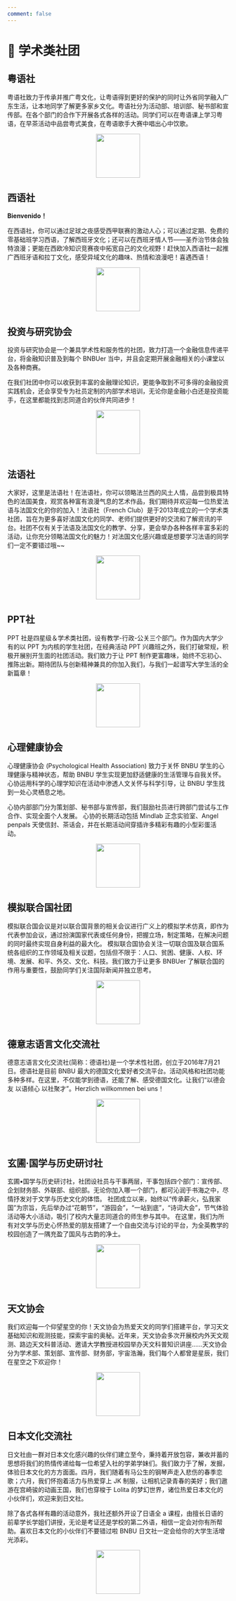 ```yaml
---
comment: false
---
```


# 📖 学术类社团

## 粤语社

粤语社致力于传承并推广粤文化，让粤语得到更好的保护的同时让外省同学融入广东生活，让本地同学了解更多家乡文化。粤语社分为活动部、培训部、秘书部和宣传部。在各个部门的合作下开展各式各样的活动。同学们可以在粤语课上学习粤语，在早茶活动中品尝粤式美食，在粤语歌手大赛中唱出心中饮歌。

<p align="center">
  <img src="https://sao.uic.edu.cn/virtual_attach_file.vsb?afc=NLNVTRolM7MRlYLtRQ2MRL8nmliM4Nj4Mm9bMzvDMlLiMNL0gihFp2hmCIa0U1h7LSyaoSyPL4-YUmU8UmvYn77ZnlLZLNrVozTkLN78M7MFo7LDUll8LmnFLznkMm9Jqjfjo4OeosrXCih4CIy0qIbtpYyPLzlag47YoRCJqdwnx&tid=1150&nid=1286&e=.jpg" width="100" height="100" />
</p>


## 西语社

**Bienvenido！**

在西语社，你可以通过足球之夜感受西甲联赛的激动人心；可以通过定期、免费的零基础班学习西语，了解西班牙文化；还可以在西班牙情人节——圣乔治节体会独特浪漫；更能在西欧冷知识竞赛夜中拓宽自己的文化视野！赶快加入西语社一起推广西班牙语和拉丁文化，感受异域文化的趣味、热情和浪漫吧！喜遇西语！

<p align="center">
  <img src="https://sao.uic.edu.cn/virtual_attach_file.vsb?afc=NUzvT4LRLbM4CsLtRNaLRLao7CDozAjRUmv4nlCZM4LDMm-0gihFp2hmCIa0okyiMYh7LkyPU4T7M4UbUz-iM77YL7lPUzAfM87ZMR-sLRfFLN7DnRlPnm6FM7Vfn1baptveo4Oe6ITm5sMApYhXptQ0g47PMzG0Lz-ZM1bw62w8c&tid=1150&nid=1286&e=.png" width="100" height="100" />
</p>

## 投资与研究协会

投资与研究协会是一个兼具学术性和服务性的社团，致力打造一个金融信息传递平台，将金融知识普及到每个 BNBUer 当中，并且会定期开展金融相关的小课堂以及各种商赛。

在我们社团中你可以收获到丰富的金融理论知识，更能争取到不可多得的金融投资实践机会，还会享受专为社员定制的内部学术培训，无论你是金融小白还是投资能手，在这里都能找到志同道合的伙伴共同进步！

<p align="center">
  <img src="https://sao.uic.edu.cn/virtual_attach_file.vsb?afc=NU8VTVU4nfnlUDntzffnRVknmf2n7LjaMRrVnRGbnNU4LN70gihFp2hmCIa0MkhVnSyDnkh2LlWkozvYUNUaLNMRU8L8oRV7Mmv8MNLbMmnFMN7DnR-DLmTFnmUsMSbaptveo4Oe6ITm5sMApYhXptQ0g47PMzG0Lz-ZM1bw62w8c&tid=1150&nid=1286&e=.png" width="100" height="100" />
</p>

## 法语社

大家好，这里是法语社！在法语社，你可以领略法兰西的风土人情，品尝到极具特色的法国美食，观赏各种富有浪漫气息的艺术作品，我们期待并欢迎每一位热爱法语与法国文化的你的加入！法语社（French Club）是于2013年成立的一个学术类社团，旨在为更多喜好法国文化的同学、老师们提供更好的交流和了解资讯的平台。社团不仅有关于法语及法国文化的教学、分享，更会举办各种各样丰富多彩的活动，让你充分领略法国文化的魅力！对法国文化感兴趣或是想要学习法语的同学们一定不要错过哦~~

<p align="center">
  <img src="https://sao.uic.edu.cn/virtual_attach_file.vsb?afc=NM4WTRM7UDMzv8ntNMRnm-DMN-PUzNjPLRAkL7M2LmvaozG0gihFp2hmCIa0L1ybn1hVnShRnzMknlrfozLaLzNbM8C4L4v8nmGZoz67L8QFLRl4nmf7nzTFo7QfLYbaptveo4Oe6ITm5sMApYhXptQ0g47PMzG0Lz-ZM1bw62w8c&tid=1150&nid=1286&e=.png" width="100" height="100" />
</p>

## PPT社

PPT 社是四星级＆学术类社团，设有教学-行政-公关三个部门。作为国内大学少有的以 PPT 为内核的学生社团，在经典活动 PPT 兴趣班之外，我们打破常规，积极开展别开生面的社团活动。我们致力于让 PPT 制作更富趣味，始终不忘初心、推陈出新。期待团队与创新精神兼具的你加入我们，与我们一起谱写大学生活的全新篇章！

<p align="center">
  <img src="https://sao.uic.edu.cn/virtual_attach_file.vsb?afc=NU8WTRM87inlVkntRUinmlYo77DUzMjVMzU8nmU8MlnRLzG0gihFp2hmCIa0M1hkn1ysLkyPM8W2oRW7Ul7snlCsUNUDLRGZMmrkM4CPLzrFLm6VLmNbUmnFU4nVM1baptveo4Oe6ITm5sMApYhXptQ0g47PMzG0Lz-ZM1bw62w8c&tid=1150&nid=1286&e=.png" width="100" height="100" />
</p>

## 心理健康协会
心理健康协会 (Psychological Health Association) 致力于关怀 BNBU 学生的心理健康与精神状态，帮助 BNBU 学生实现更加舒适健康的生活管理与自我关怀。心协运用科学的心理学知识在活动中渗透人文关怀与科学引导，让 BNBU 学生找到一处心灵栖息之地。

心协内部部门分为策划部、秘书部与宣传部，我们鼓励社员进行跨部门尝试与工作合作、实现全面个人发展。 心协的长期活动包括 Mindlab 正念实验室、Angel penpals 天使信封、茶话会，并在长期活动间穿插许多精彩有趣的小型彩蛋活动。

<p align="center">
  <img src="https://sao.uic.edu.cn/virtual_attach_file.vsb?afc=NLzLT4LN-YM8lZLtmNZLmn7MlrVnNVj2U4-ZLRliUN78LNU0gihFp2hmCIa0Mky8UShkU1yYM7l8U4UYLNUsMlQRn7lsozlbnzNbolUinzAFMRTVUmU8ozMFLzG8M8lJv2bjo4OeosrXCih4CIy0qIbtpYyPLzlag47YoRCJqdwnx&tid=1150&nid=1286&e=.png" width="100" height="100" />
</p>


## 模拟联合国社团
模拟联合国会议是对以联合国背景的相关会议进行广义上的模拟学术仿真，即作为代表参加会议，通过扮演国家代表或任何身份，把握立场，制定策略，在解决问题的同时最终实现自身利益的最大化。 模拟联合国协会关注一切联合国及联合国系统各组织的工作领域及相关议题，包括但不限于：人口、贫困、健康、人权、环境、发展、和平、外交、文化、科技。我们致力于让更多 BNBUer 了解联合国的作用与重要性，鼓励同学们关注国际新闻并独立思考。

<p align="center">
  <img src="https://sao.uic.edu.cn/virtual_attach_file.vsb?afc=Noz-T8LR78LR62Utm67LzCPnm-DLNCjPnmT7LmQkUN-so7L0gihFp2hmCIa0UYyiLYyDU1ysUln7M77bnzlPozAVnNWRLRNZL4fkU4vPLzTFUm9soz94ozrFoR7iUSb/v2veo4Oe6ITm5sMApYhXptQ0g47PMzG0Lz-ZM1bw62w8c&tid=1150&nid=1286&e=.jpg" width="100" height="100" />
</p>

## 德意志语言文化交流社
德意志语言文化交流社(简称：德语社)是一个学术性社团，创立于2016年7月21日。德语社是目前 BNBU 最大的德国文化爱好者交流平台。活动风格和社团功能多种多样。在这里，不仅能学到德语，还能了解、感受德国文化。让我们“以德会友 以语倾心 以社聚才”。Herzlich willkommen bei uns！

<p align="center">
  <img src="https://sao.uic.edu.cn/virtual_attach_file.vsb?afc=NnRVTfLm-4nzviMtmWVnR7aozfko7LjaUzl4nlU8LzW7nmU0gihFp2hmCIa0MSyYMSyZnSysL4-aL7nkU4f7ozfkMm7iLz7ZMRNsUNlDL4WFnlr7nNlaozWFLzL4UzGJv2bjo4OeosrXCih4CIy0qIbtpYyPLzlag47YoRCJqdwnx&tid=1150&nid=1286&e=.png" width="100" height="100" />
</p>

## 玄圃·国学与历史研讨社
玄圃•国学与历史研讨社，社团设社员与干事两层，干事包括四个部门：宣传部、企划财务部、外联部、组织部。无论你加入哪一个部门，都可沁润于书海之中，尽情抒发对于文学与历史文化的体悟。 社团成立以来，始终以“传承薪火，弘我家国”为宗旨，先后举办过“花朝节”，“游园会”，“一站到底”，“诗词大会”，节气体验活动等大小活动，吸引了校内大量志同道合的师生参与其中。 在这里，我们为所有对文学与历史心怀热爱的朋友搭建了一个自由交流与讨论的平台，为全英教学的校园创造了一隅充盈了国风与古韵的净土。

<p align="center">
  <img src="https://sao.uic.edu.cn/virtual_attach_file.vsb?afc=NnzQT2UzlDM8VkMtmvsn77YLzU4UmfjfL77aoz6VnzffLz-0gihFp2hmCIa0U1hVnkysnkysMmVfo7-YL4N8Mm9sn7V2MzNPM8L4MRQknNrFolVVM4n2nmAFM8lYn1baptveo4Oe6ITm5sMApYhXptQ0g47PMzG0Lz-ZM1bw62w8c&tid=1150&nid=1286&e=.png" width="100" height="100" />
</p>

## 天文协会
我们欢迎每一个仰望星空的你！天文协会为热爱天文的同学们搭建平台，学习天文基础知识和观测技能，探索宇宙的奥秘。近年来，天文协会多次开展校内外天文观测、路边天文科普活动、邀请大学教授进校园举办天文科普知识讲座……天文协会分为学术部、策划部、宣传部、财务部，宇宙浩瀚，我们每个人都曾是星辰，我们在星空之下欢迎你！

<p align="center">
  <img src="https://sao.uic.edu.cn/virtual_attach_file.vsb?afc=NUzTT2nNM7Uz98UtlVknRNYUN7inmGjPU47aU4GZozGZLlU0gihFp2hmCIa0LYyDnSyan1hVnRlbM7VfU4GYMRlDLRG4nmTVMz9DoRl4MzQFLmUsoRT7LR6FL4LDgjfJQ4Oeo4xiqIMFvDV0gDTJQty0Lz7iLkyPLm9DgtA8pUwcc&tid=1150&nid=1286&e=.png" width="100" height="100" />
</p>

## 日本文化交流社
日文社由一群对日本文化感兴趣的伙伴们建立至今，秉持着开放包容，兼收并蓄的思想将我们的热情传递给每一位希望入社的学弟学妹们。我们致力于了解，发掘，体验日本文化的方方面面。四月，我们随着有马公生的钢琴声走入悲伤的春季恋歌；六月，我们怀抱着活力与热爱穿上 JK 制服，让相机记录青春的美好；我们遨游在宫崎骏的动画王国，我们也穿梭于 Lolita 的梦幻世界，诸位热爱日本文化的小伙伴们，欢迎来到日文社。

除了各式各样有趣的活动意外，我社还额外开设了日语全 a 课程，由擅长日语的前辈学长学姐们讲授，无论是考证还是学校的第二外语，相信一定会对你有所帮助。喜欢日本文化的小伙伴们不要错过啦 BNBU 日文社一定会给你的大学生活增光添彩。

<p align="center">
  <img src="https://sao.uic.edu.cn/virtual_attach_file.vsb?afc=NL4LTsLmTfL4r7Mt7CsMRLZLRrRLmlj8o7WVnlCbM8-8M7U0gihFp2hmCIa0okh2LkyZnkyPUN7DoRTVMmNPL47DMN7DM8VknNUDL8-DLz6FUmGYnzWRUzVFnll8UYbaptveo4Oe6ITm5sMApYhXptQ0g47PMzG0Lz-ZM1bw62w8c&tid=1150&nid=1286&e=.png" width="100" height="100" />
</p>